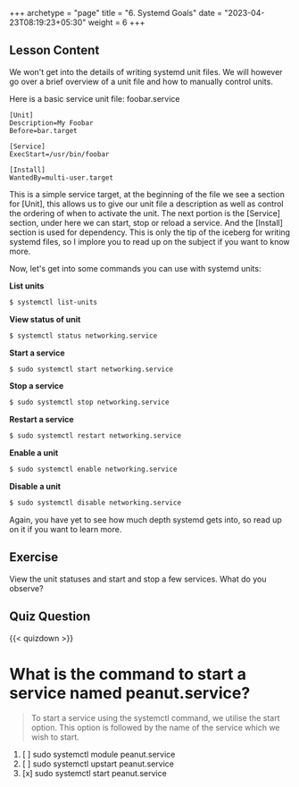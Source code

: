 +++
archetype = "page"
title = "6. Systemd Goals"
date = "2023-04-23T08:19:23+05:30"
weight = 6
+++

## Lesson Content

We won't get into the details of writing systemd unit files. We will however go over a brief overview of a unit file and how to manually control units. 

Here is a basic service unit file: foobar.service


```
[Unit]
Description=My Foobar
Before=bar.target

[Service]
ExecStart=/usr/bin/foobar

[Install]
WantedBy=multi-user.target
```


This is a simple service target, at the beginning of the file we see a section for [Unit], this allows us to give our unit file a description as well as control the ordering of when to activate the unit. The next portion is the [Service] section, under here we can start, stop or reload a service. And the [Install] section is used for dependency. This is only the tip of the iceberg for writing systemd files, so I implore you to read up on the subject if you want to know more. 

Now, let's get into some commands you can use with systemd units: 

**List units**

```bash
$ systemctl list-units
```

**View status of unit**

```bash
$ systemctl status networking.service
```

**Start a service**

```bash
$ sudo systemctl start networking.service
```

**Stop a service**

```bash
$ sudo systemctl stop networking.service
```

**Restart a service**

```bash
$ sudo systemctl restart networking.service
```

**Enable a unit**

```bash
$ sudo systemctl enable networking.service
```

**Disable a unit**

```bash
$ sudo systemctl disable networking.service
```


Again, you have yet to see how much depth systemd gets into, so read up on it if you want to learn more.

## Exercise

View the unit statuses and start and stop a few services. What do you observe?

## Quiz Question

{{< quizdown >}}

# What is the command to start a service named peanut.service?

> To start a service using the systemctl command, we utilise the start option. This option is followed by the name of the service which we wish to start.

1. [ ] sudo systemctl module peanut.service 
2. [ ] sudo systemctl upstart peanut.service
3. [x] sudo systemctl start peanut.service
